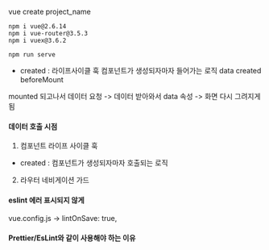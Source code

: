 vue create project_name

```
npm i vue@2.6.14
npm i vue-router@3.5.3
npm i vuex@3.6.2
```

```
npm run serve
```


- created : 라이프사이클 훅 컴포넌트가 생성되자마자 들어가는 로직
data created beforeMount

mounted 되고나서 데이터 요청 -> 데이터 받아와서 data 속성 -> 화면 다시 그려지게됨

#### 데이터 호출 시점
1. 컴포넌트 라이프 사이클 훅
- created : 컴포넌트가 생성되자마자 호출되는 로직
2. 라우터 네비게이션 가드

#### eslint 에러 표시되지 않게
vue.config.js -> lintOnSave: true,

#### Prettier/EsLint와 같이 사용해야 하는 이유
